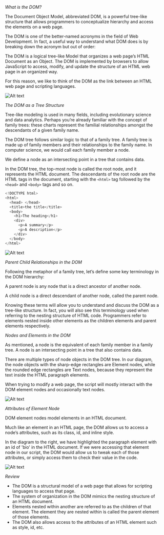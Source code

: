 _What is the DOM?_

The Document Object Model, abbreviated DOM, is a powerful tree-like structure that allows programmers to conceptualize hierarchy and access the elements on a web page.

The DOM is one of the better-named acronyms in the field of Web Development. In fact, a useful way to understand what DOM does is by breaking down the acronym but out of order:

The DOM is a logical tree-like Model that organizes a web page’s HTML Document as an Object.
The DOM is implemented by browsers to allow JavaScript to access, modify, and update the structure of an HTML web page in an organized way.

For this reason, we like to think of the DOM as the link between an HTML web page and scripting languages.

![Alt text](https://content.codecademy.com/courses/dom/dom_revision_1.svg)

_The DOM as a Tree Structure_

Tree-like modeling is used in many fields, including evolutionary science and data analytics. Perhaps you’re already familiar with the concept of family trees: these charts represent the familial relationships amongst the descendants of a given family name.

The DOM tree follows similar logic to that of a family tree. A family tree is made up of family members and their relationships to the family name. In computer science, we would call each family member a node.

We define a node as an intersecting point in a tree that contains data.

In the DOM tree, the top-most node is called the root node, and it represents the HTML document. The descendants of the root node are the HTML tags in the document, starting with the `<html>` tag followed by the `<head>` and `<body>` tags and so on.

```js
<!DOCTYPE html>
<html>
  <head> </head>
  <title>the title</title>
  <body>
    <h1>The heading</h1>
    <div>
      <p>A summary</p>
      <p>A description</p>
    </div>
  </body>
</html>
```

![Alt text](https://static-assets.codecademy.com/Courses/Learn-JavaScript/DOM/domTreeEx2.svg)

_Parent Child Relationships in the DOM_

Following the metaphor of a family tree, let’s define some key terminology in the DOM hierarchy:

A parent node is any node that is a direct ancestor of another node.

A child node is a direct descendant of another node, called the parent node.

Knowing these terms will allow you to understand and discuss the DOM as a tree-like structure. In fact, you will also see this terminology used when referring to the nesting structure of HTML code. Programmers refer to elements nested inside other elements as the children elements and parent elements respectively.

_Nodes and Elements in the DOM_

As mentioned, a node is the equivalent of each family member in a family tree. A node is an intersecting point in a tree that also contains data.

There are multiple types of node objects in the DOM tree. In our diagram, the node objects with the sharp-edge rectangles are Element nodes, while the rounded edge rectangles are Text nodes, because they represent the text inside the HTML paragraph elements.

When trying to modify a web page, the script will mostly interact with the DOM element nodes and occasionally text nodes.

![Alt text](https://static-assets.codecademy.com/Courses/Learn-JavaScript/DOM/domTreeEx4.svg)

_Attributes of Element Node_

DOM element nodes model elements in an HTML document.

Much like an element in an HTML page, the DOM allows us to access a node’s attributes, such as its class, id, and inline style.

In the diagram to the right, we have highlighted the paragraph element with an id of 'bio' in the HTML document. If we were accessing that element node in our script, the DOM would allow us to tweak each of those attributes, or simply access them to check their value in the code.

![Alt text](https://static-assets.codecademy.com/Courses/Learn-JavaScript/DOM/domTreeEx5.svg)

_Review_

- The DOM is a structural model of a web page that allows for scripting languages to access that page.
- The system of organization in the DOM mimics the nesting structure of an HTML document.
- Elements nested within another are referred to as the children of that element. The element they are nested within is called the parent element of those elements.
- The DOM also allows access to the attributes of an HTML element such as style, id, etc.
